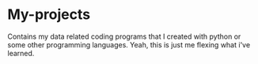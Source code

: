 # My-projects
Contains my data related coding programs that I created with python or some other programming languages. Yeah, this is just me flexing what i've learned.
